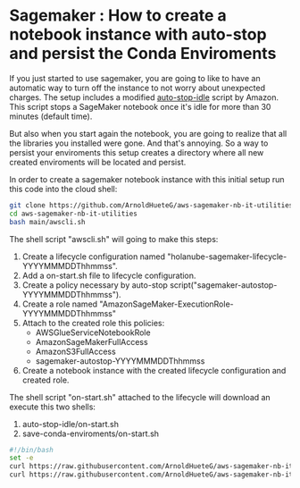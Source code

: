 # Sagemaker : How to create a notebook instance with auto-stop and persist the Conda Enviroments

If you just started to use sagemaker, you are going to like to have an automatic way to turn off the instance to not worry about unexpected charges. The setup includes a modified [auto-stop-idle](https://github.com/aws-samples/amazon-sagemaker-notebook-instance-lifecycle-config-samples/tree/master/scripts/auto-stop-idle) script by Amazon. This script stops a SageMaker notebook once it's idle for more than 30 minutes (default time).

But also when you start again the notebook, you are going to realize that all the libraries you installed were gone. And that's annoying. So a way to persist your enviroments this setup creates a directory where all new created enviroments will be located and persist.

In order to create a sagemaker notebook instance with this initial setup run this code into the cloud shell:

```bash
git clone https://github.com/ArnoldHueteG/aws-sagemaker-nb-it-utilities
cd aws-sagemaker-nb-it-utilities
bash main/awscli.sh
```

The shell script "awscli.sh" will going to make this steps:
1. Create a lifecycle configuration named "holanube-sagemaker-lifecycle-YYYYMMMDDThhmmss".
2. Add a on-start.sh file to lifecycle configuration.
3. Create a policy necessary by auto-stop script("sagemaker-autostop-YYYYMMMDDThhmmss").
4. Create a role named "AmazonSageMaker-ExecutionRole-YYYYMMMDDThhmmss"
5. Attach to the created role this policies:
    * AWSGlueServiceNotebookRole
    * AmazonSageMakerFullAccess
    * AmazonS3FullAccess
    * sagemaker-autostop-YYYYMMMDDThhmmss
6. Create a notebook instance with the created lifecycle configuration and created role.

The shell script "on-start.sh" attached to the lifecycle will download an execute this two shells:
1. auto-stop-idle/on-start.sh
2. save-conda-enviroments/on-start.sh

```bash
#!/bin/bash
set -e
curl https://raw.githubusercontent.com/ArnoldHueteG/aws-sagemaker-nb-it-utilities/master/auto-stop-idle/on-start.sh | bash
curl https://raw.githubusercontent.com/ArnoldHueteG/aws-sagemaker-nb-it-utilities/master/save-conda-enviroments/on-start.sh | bash
```
